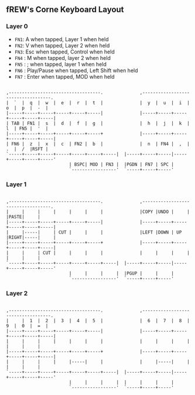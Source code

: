 ## fREW's Corne Keyboard Layout

### Layer 0

 * `FN1`: A when tapped, Layer 1 when held
 * `FN2`: V when tapped, Layer 2 when held
 * `FN3`: Esc when tapped, Control when held
 * `FN4` : M when tapped, layer 2 when held
 * `FN5` : ; when tapped, layer 1 when held
 * `FN6` : Play/Pause when tapped, Left Shift when held
 * `FN7` : Enter when tapped, MOD when held

```

,-----------------------------------.              ,-----------------------------------.
|  `  |  q  |  w  |  e  |  r  |  t  |              |  y  |  u  |  i  |  o  |  p  |  -  |
|-----+-----+-----+-----+-----+-----|              |-----+-----+-----+-----+-----+-----|
| TAB | FN1 |  s  |  d  |  f  |  g  |              |  h  |  j  |  k  |  l  | FN5 |  '  |
|-----+-----+-----+-----+-----+-----+              |-----+-----+-----+-----+-----+-----|
| FN6 |  z  |  x  |  c  | FN2 |  b  |              |  n  | FN4 |  ,  |  .  |  /  |RSFT |
`-----+-----+-----+-----+-----+-----+-----|  |-----+-----+-----|-----+-----+-----+-----'
                        | BSPC| MOD | FN3 |  |PGDN | FN7 | SPC |
                        `-----------------'  `-----+-----+-----'
```

### Layer 1

```

,-----------------------------------.              ,-----------------------------------.
|     |     |     |     |     |     |              |COPY |UNDO |     |     |PASTE|     |
|-----+-----+-----+-----+-----+-----|              |-----+-----+-----+-----+-----+-----|
|     |-----|     | CUT |     |     |              |LEFT |DOWN | UP  |RIGHT|-----|     |
|-----+-----+-----+-----+-----+-----+              |-----+-----+-----+-----+-----+-----|
|     |     | CUT |     |     |     |              |     |     |     |     |     |     |
`-----+-----+-----+-----+-----+-----+-----|  |-----+-----+-----|-----+-----+-----+-----'
                        |     |     |     |  |PGUP |     |     |
                        `-----------------'  `-----+-----+-----'
```

### Layer 2

```

,-----------------------------------.              ,-----------------------------------.
|     |  1  |  2  |  3  |  4  |  5  |              |  6  |  7  |  8  |  9  |  0  |  =  |
|-----+-----+-----+-----+-----+-----|              |-----+-----+-----+-----+-----+-----|
|     |     |     |     |     |     |              |     |     |     |     |     |     |
|-----+-----+-----+-----+-----+-----+              |-----+-----+-----+-----+-----+-----|
|     |     |     |     |-----|     |              |     |-----|     |     |     |     |
`-----+-----+-----+-----+-----+-----+-----|  |-----+-----+-----|-----+-----+-----+-----'
                        |     |     |     |  |     |     |     |
                        `-----------------'  `-----+-----+-----'
```
